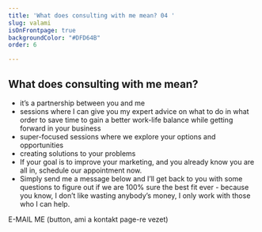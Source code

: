 ```yaml
---
title: 'What does consulting with me mean? 04 '
slug: valami
isOnFrontpage: true
backgroundColor: "#DFD64B"
order: 6

---
```

## **What does consulting with me mean?**

* it’s a partnership between you and me
* sessions where I can give you my expert advice on what to do in what order to save time to gain a better work-life balance while getting forward in your business
* super-focused sessions where we explore your options and opportunities
* creating solutions to your problems
* If your goal is to improve your marketing, and you already know you are all in, schedule our appointment now.
* Simply send me a message below and I’ll get back to you with some questions to figure out if we are 100% sure the best fit ever - because you know, I don’t like wasting anybody’s money, I only work with those who I can help.

E-MAIL ME (button, ami a kontakt page-re vezet)